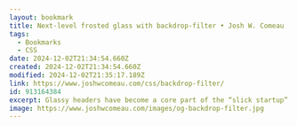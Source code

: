 ```yaml
---
layout: bookmark
title: Next-level frosted glass with backdrop-filter • Josh W. Comeau
tags:
  - Bookmarks
  - CSS
date: 2024-12-02T21:34:54.660Z
created: 2024-12-02T21:34:54.660Z
modified: 2024-12-02T21:35:17.189Z
link: https://www.joshwcomeau.com/css/backdrop-filter/
id: 913164384
excerpt: Glassy headers have become a core part of the “slick startup” UI toolkit, but they’re all missing that final 10% that really makes it shine. In this tutorial, you’ll learn how to create the most realistic lush frosted glass anywhere on the internet.
image: https://www.joshwcomeau.com/images/og-backdrop-filter.jpg
---
```

